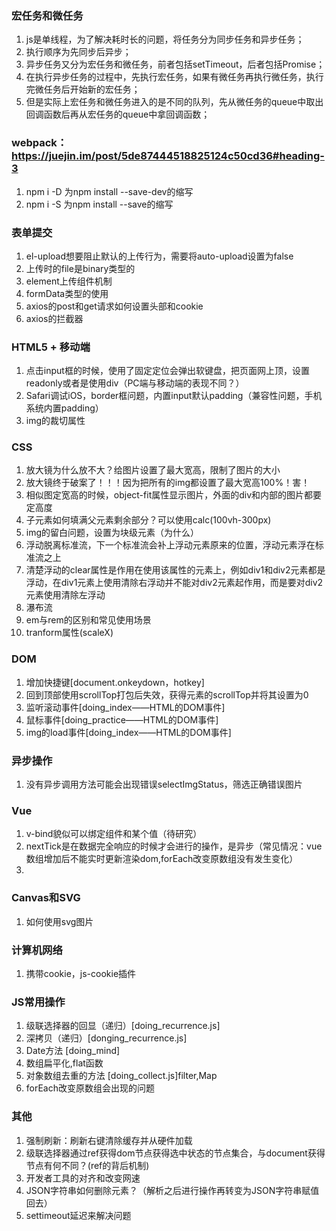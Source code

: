 
### 宏任务和微任务
1. js是单线程，为了解决耗时长的问题，将任务分为同步任务和异步任务；
2. 执行顺序为先同步后异步；
3. 异步任务又分为宏任务和微任务，前者包括setTimeout，后者包括Promise；
4. 在执行异步任务的过程中，先执行宏任务，如果有微任务再执行微任务，执行完微任务后开始新的宏任务；
5. 但是实际上宏任务和微任务进入的是不同的队列，先从微任务的queue中取出回调函数后再从宏任务的queue中拿回调函数；

### webpack：https://juejin.im/post/5de87444518825124c50cd36#heading-3
1. npm i -D 为npm install --save-dev的缩写
2. npm i -S 为npm install --save的缩写

### 表单提交
1. el-upload想要阻止默认的上传行为，需要将auto-upload设置为false
2. 上传时的file是binary类型的
3. element上传组件机制
4. formData类型的使用
5. axios的post和get请求如何设置头部和cookie
6. axios的拦截器

### HTML5 + 移动端
1. 点击input框的时候，使用了固定定位会弹出软键盘，把页面网上顶，设置readonly或者是使用div（PC端与移动端的表现不同？）
2. Safari调试iOS，border框问题，内置input默认padding（兼容性问题，手机系统内置padding）
3. img的裁切属性

### CSS
1. 放大镜为什么放不大？给图片设置了最大宽高，限制了图片的大小
2. 放大镜终于破案了！！！因为把所有的img都设置了最大宽高100%！害！
3. 相似图定宽高的时候，object-fit属性显示图片，外面的div和内部的图片都要定高度
4. 子元素如何填满父元素剩余部分？可以使用calc(100vh-300px)
5. img的留白问题，设置为块级元素（为什么）
6. 浮动脱离标准流，下一个标准流会补上浮动元素原来的位置，浮动元素浮在标准流之上
7. 清楚浮动的clear属性是作用在使用该属性的元素上，例如div1和div2元素都是浮动，在div1元素上使用清除右浮动并不能对div2元素起作用，而是要对div2元素使用清除左浮动
8. 瀑布流
9. em与rem的区别和常见使用场景
10. tranform属性(scaleX)

### DOM
1. 增加快捷键[document.onkeydown，hotkey]
2. 回到顶部使用scrollTop打包后失效，获得元素的scrollTop并将其设置为0
3. 监听滚动事件[doing_index——HTML的DOM事件]
4. 鼠标事件[doing_practice——HTML的DOM事件]
5. img的load事件[doing_index——HTML的DOM事件]

### 异步操作
1. 没有异步调用方法可能会出现错误selectImgStatus，筛选正确错误图片

### Vue
1. v-bind貌似可以绑定组件和某个值（待研究）
2. nextTick是在数据完全响应的时候才会进行的操作，是异步（常见情况：vue数组增加后不能实时更新渲染dom,forEach改变原数组没有发生变化）
3. 

### Canvas和SVG
1. 如何使用svg图片
### 计算机网络
1. 携带cookie，js-cookie插件

### JS常用操作
1. 级联选择器的回显（递归）[doing_recurrence.js]
2. 深拷贝（递归）[donging_recurrence.js]
3. Date方法 [doing_mind]
4. 数组扁平化,flat函数
5. 对象数组去重的方法 [doing_collect.js]filter,Map
6. forEach改变原数组会出现的问题

### 其他
1. 强制刷新：刷新右键清除缓存并从硬件加载
2. 级联选择器通过ref获得dom节点获得选中状态的节点集合，与document获得节点有何不同？(ref的背后机制)
3. 开发者工具的对齐和改变网速
4. JSON字符串如何删除元素？（解析之后进行操作再转变为JSON字符串赋值回去）
5. settimeout延迟来解决问题


